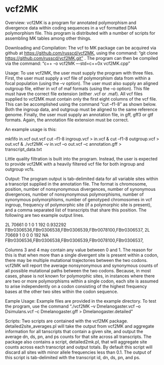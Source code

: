 # vcf2MK

Overview: vcf2MK is a program for annotated polymorphism and divergence data within coding sequences in a vcf formatted DNA polymorphism file. This program is distributed with a number of scripts for assembling MK tables among other things.  

Downloading and Compilation: The vcf to MK package can be acquired via github at https://github.com/russcd/vcf2MK, using the command: “git clone https://github.com/russcd/vcf2MK.git” . The program can then be compiled via the command: “c++ -o vcf2MK –-std=c++0x vcf2MK.cpp” 

Usage: To use vcf2MK, the user must supply the program with three files. First, the user must supply a vcf file of polymorphism data from within a focal population (using the –v option). The user must also supply an aligned outgroup file, either in vcf of maf formats (using the –o option). This file must have the correct file extension (either .vcf or .maf). All vcf files supplied to vcf2MK must contain only the first eight columns of the vcf file. This can be accomplished using the command “cut –f1-8” as shown below. Both the ingroup data, and outgroup must be aligned to the same reference genome. Finally, the user must supply an annotation file, in gff, gff3 or gtf formats. Again, the annotation file extension must be correct.

An example usage is this:

mkfifo in.vcf out.vcf
cut –f1-8 ingroup.vcf > in.vcf &
cut –f1-8 outgroup.vcf > out.vcf &
./vcf2MK –v in.vcf –o out.vcf –c annotation.gff > transcript_data.txt

Little quality filtration is built into the program. Instead, the user is expected to provide vcf2MK with a heavily filtered vcf file for both ingroup and outgroup vcfs.  

Output: The program output is tab-delimited data for all variable sites within a transcript supplied in the annotation file. The format is chromosome, position, number of nonsynonymous divergences, number of synonymous divergences, number of nonsynonymous polymorphisms, number of synonymous polymorphisms, number of genotyped chromosomes in vcf ingroup, frequency of polymorphic site (if a polymorphic site is present), and a comma separated list of transcripts that share this position. The following are two example output lines. 
 
2L	70661	0	1	0	1	192	0.932292	FBtr0306536,FBtr0306538,FBtr0306539,FBtr0078100,FBtr0306537,
2L	70669	1	0	0	0	192	NA	FBtr0306536,FBtr0306538,FBtr0306539,FBtr0078100,FBtr0306537,

Columns 3 and 4 may contain any value between 0 and 1. The reason for this is that when more than a single divergent site is present within a codon, there may be multiple mutational trajectories between the two codons. vcf2MK will report the average nonsynonymous and synonymous counts of all possible mutational paths between the two codons. Because, in most cases, phase is not known for polymorphic sites, in instances where there are two or more polymorphisms within a single codon, each site is assumed to arise independently on a codon consisting of the highest frequency bases at the other two sites within the codon sequence. 

Eample Usage: Example files are provided in the example directory. To test the program, use the command “./vcf2MK –v Dmelanogaster.vcf –o Dsimulans.vcf –c Dmelanogaster.gff > Dmelanogaster.detailed”

Scripts: Two scripts are contained with the vcf2MK package. detailed2site_averages.pl will take the output from vcf2MK and aggregate information for all tanscripts that contain a given site, and output the average dn, ds, pn, and ps counts for that site across all transcripts. The package also contains a script, detailed2mk.pl, that will aggregate site counts across each transcript and output totals. By default this script will discard all sites with minor allele frequencies less than 0.1. The output of this script is tab-delimited with the transcript id, dn, ds, pn, and ps. 

